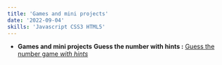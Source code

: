 ```yaml
---
title: 'Games and mini projects'
date: '2022-09-04'
skills: 'Javascript CSS3 HTML5'
---
```

 -  **Games and mini projects**
  **Guess the number with hints :**
  [Guess the number game *with hints*](https://guess-the-number-game-flax.vercel.app/)
